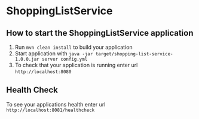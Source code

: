 # ShoppingListService

How to start the ShoppingListService application
---

1. Run `mvn clean install` to build your application
1. Start application with `java -jar target/shopping-list-service-1.0.0.jar server config.yml`
1. To check that your application is running enter url `http://localhost:8080`

Health Check
---

To see your applications health enter url `http://localhost:8081/healthcheck`
